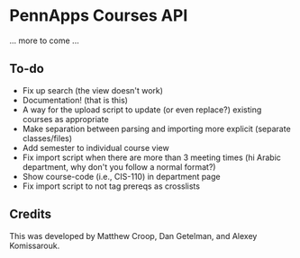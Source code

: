 PennApps Courses API
====================

... more to come ...

To-do
-----
* Fix up search (the view doesn't work)
* Documentation! (that is this)
* A way for the upload script to update (or even replace?) existing courses as appropriate
* Make separation between parsing and importing more explicit (separate classes/files)
* Add semester to individual course view
* Fix import script when there are more than 3 meeting times (hi Arabic department, why don't you follow a normal format?)
* Show course-code (i.e., CIS-110) in department page 
* Fix import script to not tag prereqs as crosslists

Credits
-------
This was developed by Matthew Croop, Dan Getelman, and Alexey Komissarouk.
